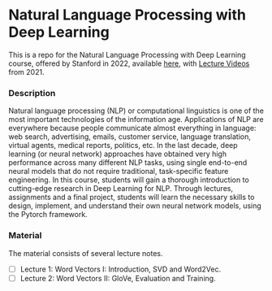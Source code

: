 # Natural Language Processing with Deep Learning

This is a repo for the Natural Language Processing with Deep Learning course, offered by Stanford  in 2022, available [here](http://web.stanford.edu/class/cs224n/), with [Lecture Videos](https://www.youtube.com/playlist?list=PLoROMvodv4rOSH4v6133s9LFPRHjEmbmJ) from 2021.

### Description

Natural language processing (NLP) or computational linguistics is one of the most important technologies of the information age. Applications of NLP are everywhere because people communicate almost everything in language: web search, advertising, emails, customer service, language translation, virtual agents, medical reports, politics, etc. In the last decade, deep learning (or neural network) approaches have obtained very high performance across many different NLP tasks, using single end-to-end neural models that do not require traditional, task-specific feature engineering. In this course, students will gain a thorough introduction to cutting-edge research in Deep Learning for NLP. Through lectures, assignments and a final project, students will learn the necessary skills to design, implement, and understand their own neural network models, using the Pytorch framework. 


### Material

The material consists of several lecture notes.

- [ ] Lecture 1: Word Vectors I: Introduction, SVD and Word2Vec.
- [ ] Lecture 2: Word Vectors II: GloVe, Evaluation and Training.
